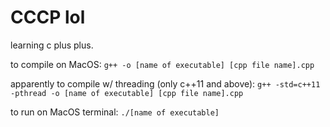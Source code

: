 # CCCP lol

learning c plus plus. 



to compile on MacOS:
```g++ -o [name of executable] [cpp file name].cpp```

apparently to compile w/ threading (only c++11 and above):
```g++ -std=c++11 -pthread -o [name of executable] [cpp file name].cpp```

to run on MacOS terminal:
```./[name of executable]```
